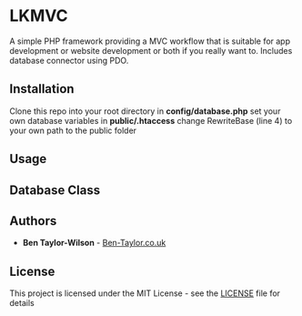 # LKMVC

A simple PHP framework providing a MVC workflow that is suitable for app development or website development or both if you really want to. Includes database connector using PDO. 

## Installation

Clone this repo into your root directory
in **config/database.php** set your own database variables
in **public/.htaccess** change RewriteBase (line 4) to your own path to the public folder

## Usage

## Database Class

## Authors

* **Ben Taylor-Wilson** - [Ben-Taylor.co.uk](https://www.ben-taylor.co.uk/)

## License

This project is licensed under the MIT License - see the [LICENSE](LICENSE) file for details
